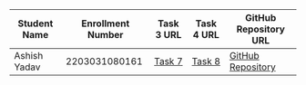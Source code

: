 | Student Name | Enrollment Number | Task 3 URL | Task 4 URL | GitHub Repository URL |
| --- | --- | --- | --- | --- |
| Ashish Yadav | 2203031080161 | [Task 7](https://java-script-project-seven.vercel.app/random.html) | [Task 8](https://java-script-project-seven.vercel.app/convert.html) | [GitHub Repository](https://java-script-project-seven.vercel.app/pass.html) |